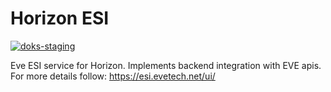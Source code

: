 # Horizon ESI
[![doks-staging](https://github.com/horizon-eve/esi/actions/workflows/doks-staging.yml/badge.svg?branch=master)](https://github.com/horizon-eve/esi/actions/workflows/doks-staging.yml)

Eve ESI service for Horizon. Implements backend integration with EVE apis. For more details follow: https://esi.evetech.net/ui/
